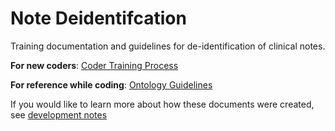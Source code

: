 # Note Deidentifcation 

Training documentation and guidelines for de-identification of clinical notes.

**For new coders**: [Coder Training Process](https://liascript.github.io/course/?https://raw.githubusercontent.com/arcus/note_deidentification/main/coder_training_procedure.md#1)

**For reference while coding**: [Ontology Guidelines](https://liascript.github.io/course/?https://raw.githubusercontent.com/arcus/note_deidentification/main/annotation_guidelines.md#1)

If you would like to learn more about how these documents were created, see [development notes](https://liascript.github.io/course/?https://raw.githubusercontent.com/arcus/note_deidentification/main/development_notes.md#1)